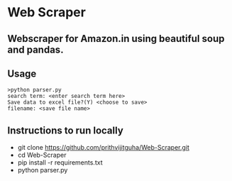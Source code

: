 # Web Scraper 

## Webscraper for Amazon.in using beautiful soup and pandas. 

## Usage 

```console
>python parser.py 
search term: <enter search term here>
Save data to excel file?(Y) <choose to save>
filename: <save file name>
```

## Instructions to run locally 

- git clone https://github.com/prithvijitguha/Web-Scraper.git
- cd Web-Scraper 
- pip install -r requirements.txt 
- python parser.py 

